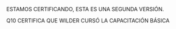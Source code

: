 ESTAMOS CERTIFICANDO, ESTA ES UNA SEGUNDA VERSIÓN.


Q10 CERTIFICA QUE WILDER CURSÓ LA CAPACITACIÓN BÁSICA
